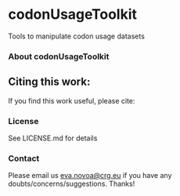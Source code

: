 # codonUsageToolkit

Tools to manipulate codon usage datasets

### About codonUsageToolkit

## Citing this work:
If you find this work useful, please cite:


### License 
See LICENSE.md for details

### Contact
Please email us eva.novoa@crg.eu if you have any doubts/concerns/suggestions.
Thanks!
